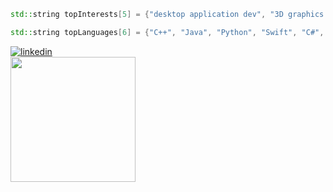 ```C++
std::string topInterests[5] = {"desktop application dev", "3D graphics dev", "game dev", "creative coding / data visualizations", "UI/UX"};

std::string topLanguages[6] = {"C++", "Java", "Python", "Swift", "C#", "GLSL"};
```
[![linkedin](https://img.shields.io/badge/-313131?style=flat-square&labelColor=313131&logo=LinkedIn&logoColor=white&color=313131)](https://www.linkedin.com/in/matt-thomas-dev/)  
 <img width="200px" src="https://github-readme-stats.vercel.app/api/top-langs/?username=mcthomas&layout=compact&theme=radical&custom_title="/> 

